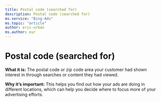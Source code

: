 ```yaml
---
title: Postal code (searched for)
description: Postal code (searched for)
ms.service: "Bing-Ads"
ms.topic: "article"
author: eric-urban
ms.author: eur
---
```


# Postal code (searched for)

**What it is:**    The postal code or zip code area your customer had shown interest in through searches or content they had viewed.

**Why it’s important:**    This helps you find out how your ads are doing in different locations, which can help you decide where to focus more of your advertising efforts.


